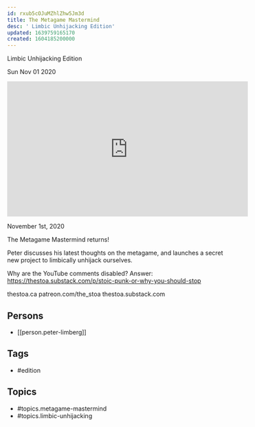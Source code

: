 ```yaml
---
id: rxub5cOJuMZhlZhw5Jm3d
title: The Metagame Mastermind
desc: ' Limbic Unhijacking Edition'
updated: 1639759165170
created: 1604185200000
---
```



 Limbic Unhijacking Edition

Sun Nov 01 2020

<iframe width="560" height="315" src="https://www.youtube.com/embed/1ACjdlF4KAM" title="The Metagame Mastermind: Limbic Unhijacking Edition w/ Peter Limberg" frameborder="0" allow="accelerometer; autoplay; clipboard-write; encrypted-media; gyroscope; picture-in-picture" allowfullscreen ></iframe>

November 1st, 2020

The Metagame Mastermind returns!

Peter discusses his latest thoughts on the metagame, and launches a secret new project to limbically unhijack ourselves.

Why are the YouTube comments disabled? Answer: https://thestoa.substack.com/p/stoic-punk-or-why-you-should-stop

thestoa.ca
patreon.com/the_stoa
thestoa.substack.com

## Persons

- [[person.peter-limberg]]

## Tags

- #edition

## Topics

- #topics.metagame-mastermind
- #topics.limbic-unhijacking

